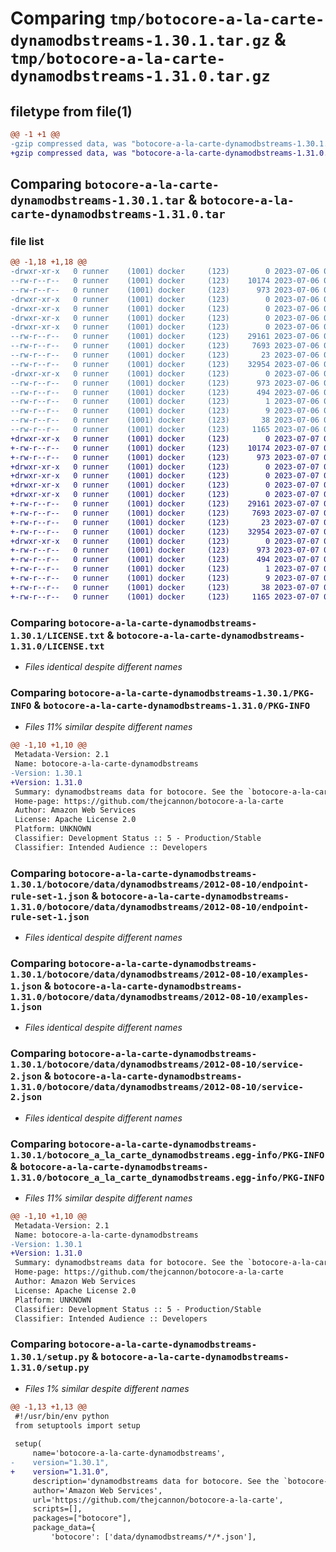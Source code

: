 # Comparing `tmp/botocore-a-la-carte-dynamodbstreams-1.30.1.tar.gz` & `tmp/botocore-a-la-carte-dynamodbstreams-1.31.0.tar.gz`

## filetype from file(1)

```diff
@@ -1 +1 @@
-gzip compressed data, was "botocore-a-la-carte-dynamodbstreams-1.30.1.tar", last modified: Thu Jul  6 01:45:01 2023, max compression
+gzip compressed data, was "botocore-a-la-carte-dynamodbstreams-1.31.0.tar", last modified: Fri Jul  7 01:43:52 2023, max compression
```

## Comparing `botocore-a-la-carte-dynamodbstreams-1.30.1.tar` & `botocore-a-la-carte-dynamodbstreams-1.31.0.tar`

### file list

```diff
@@ -1,18 +1,18 @@
-drwxr-xr-x   0 runner    (1001) docker     (123)        0 2023-07-06 01:45:01.690748 botocore-a-la-carte-dynamodbstreams-1.30.1/
--rw-r--r--   0 runner    (1001) docker     (123)    10174 2023-07-06 01:45:01.000000 botocore-a-la-carte-dynamodbstreams-1.30.1/LICENSE.txt
--rw-r--r--   0 runner    (1001) docker     (123)      973 2023-07-06 01:45:01.690748 botocore-a-la-carte-dynamodbstreams-1.30.1/PKG-INFO
-drwxr-xr-x   0 runner    (1001) docker     (123)        0 2023-07-06 01:45:01.690748 botocore-a-la-carte-dynamodbstreams-1.30.1/botocore/
-drwxr-xr-x   0 runner    (1001) docker     (123)        0 2023-07-06 01:45:01.690748 botocore-a-la-carte-dynamodbstreams-1.30.1/botocore/data/
-drwxr-xr-x   0 runner    (1001) docker     (123)        0 2023-07-06 01:45:01.690748 botocore-a-la-carte-dynamodbstreams-1.30.1/botocore/data/dynamodbstreams/
-drwxr-xr-x   0 runner    (1001) docker     (123)        0 2023-07-06 01:45:01.690748 botocore-a-la-carte-dynamodbstreams-1.30.1/botocore/data/dynamodbstreams/2012-08-10/
--rw-r--r--   0 runner    (1001) docker     (123)    29161 2023-07-06 01:44:40.000000 botocore-a-la-carte-dynamodbstreams-1.30.1/botocore/data/dynamodbstreams/2012-08-10/endpoint-rule-set-1.json
--rw-r--r--   0 runner    (1001) docker     (123)     7693 2023-07-06 01:44:40.000000 botocore-a-la-carte-dynamodbstreams-1.30.1/botocore/data/dynamodbstreams/2012-08-10/examples-1.json
--rw-r--r--   0 runner    (1001) docker     (123)       23 2023-07-06 01:44:40.000000 botocore-a-la-carte-dynamodbstreams-1.30.1/botocore/data/dynamodbstreams/2012-08-10/paginators-1.json
--rw-r--r--   0 runner    (1001) docker     (123)    32954 2023-07-06 01:44:40.000000 botocore-a-la-carte-dynamodbstreams-1.30.1/botocore/data/dynamodbstreams/2012-08-10/service-2.json
-drwxr-xr-x   0 runner    (1001) docker     (123)        0 2023-07-06 01:45:01.690748 botocore-a-la-carte-dynamodbstreams-1.30.1/botocore_a_la_carte_dynamodbstreams.egg-info/
--rw-r--r--   0 runner    (1001) docker     (123)      973 2023-07-06 01:45:01.000000 botocore-a-la-carte-dynamodbstreams-1.30.1/botocore_a_la_carte_dynamodbstreams.egg-info/PKG-INFO
--rw-r--r--   0 runner    (1001) docker     (123)      494 2023-07-06 01:45:01.000000 botocore-a-la-carte-dynamodbstreams-1.30.1/botocore_a_la_carte_dynamodbstreams.egg-info/SOURCES.txt
--rw-r--r--   0 runner    (1001) docker     (123)        1 2023-07-06 01:45:01.000000 botocore-a-la-carte-dynamodbstreams-1.30.1/botocore_a_la_carte_dynamodbstreams.egg-info/dependency_links.txt
--rw-r--r--   0 runner    (1001) docker     (123)        9 2023-07-06 01:45:01.000000 botocore-a-la-carte-dynamodbstreams-1.30.1/botocore_a_la_carte_dynamodbstreams.egg-info/top_level.txt
--rw-r--r--   0 runner    (1001) docker     (123)       38 2023-07-06 01:45:01.690748 botocore-a-la-carte-dynamodbstreams-1.30.1/setup.cfg
--rw-r--r--   0 runner    (1001) docker     (123)     1165 2023-07-06 01:45:01.000000 botocore-a-la-carte-dynamodbstreams-1.30.1/setup.py
+drwxr-xr-x   0 runner    (1001) docker     (123)        0 2023-07-07 01:43:52.235277 botocore-a-la-carte-dynamodbstreams-1.31.0/
+-rw-r--r--   0 runner    (1001) docker     (123)    10174 2023-07-07 01:43:52.000000 botocore-a-la-carte-dynamodbstreams-1.31.0/LICENSE.txt
+-rw-r--r--   0 runner    (1001) docker     (123)      973 2023-07-07 01:43:52.235277 botocore-a-la-carte-dynamodbstreams-1.31.0/PKG-INFO
+drwxr-xr-x   0 runner    (1001) docker     (123)        0 2023-07-07 01:43:52.231277 botocore-a-la-carte-dynamodbstreams-1.31.0/botocore/
+drwxr-xr-x   0 runner    (1001) docker     (123)        0 2023-07-07 01:43:52.231277 botocore-a-la-carte-dynamodbstreams-1.31.0/botocore/data/
+drwxr-xr-x   0 runner    (1001) docker     (123)        0 2023-07-07 01:43:52.231277 botocore-a-la-carte-dynamodbstreams-1.31.0/botocore/data/dynamodbstreams/
+drwxr-xr-x   0 runner    (1001) docker     (123)        0 2023-07-07 01:43:52.235277 botocore-a-la-carte-dynamodbstreams-1.31.0/botocore/data/dynamodbstreams/2012-08-10/
+-rw-r--r--   0 runner    (1001) docker     (123)    29161 2023-07-07 01:43:28.000000 botocore-a-la-carte-dynamodbstreams-1.31.0/botocore/data/dynamodbstreams/2012-08-10/endpoint-rule-set-1.json
+-rw-r--r--   0 runner    (1001) docker     (123)     7693 2023-07-07 01:43:28.000000 botocore-a-la-carte-dynamodbstreams-1.31.0/botocore/data/dynamodbstreams/2012-08-10/examples-1.json
+-rw-r--r--   0 runner    (1001) docker     (123)       23 2023-07-07 01:43:28.000000 botocore-a-la-carte-dynamodbstreams-1.31.0/botocore/data/dynamodbstreams/2012-08-10/paginators-1.json
+-rw-r--r--   0 runner    (1001) docker     (123)    32954 2023-07-07 01:43:28.000000 botocore-a-la-carte-dynamodbstreams-1.31.0/botocore/data/dynamodbstreams/2012-08-10/service-2.json
+drwxr-xr-x   0 runner    (1001) docker     (123)        0 2023-07-07 01:43:52.235277 botocore-a-la-carte-dynamodbstreams-1.31.0/botocore_a_la_carte_dynamodbstreams.egg-info/
+-rw-r--r--   0 runner    (1001) docker     (123)      973 2023-07-07 01:43:52.000000 botocore-a-la-carte-dynamodbstreams-1.31.0/botocore_a_la_carte_dynamodbstreams.egg-info/PKG-INFO
+-rw-r--r--   0 runner    (1001) docker     (123)      494 2023-07-07 01:43:52.000000 botocore-a-la-carte-dynamodbstreams-1.31.0/botocore_a_la_carte_dynamodbstreams.egg-info/SOURCES.txt
+-rw-r--r--   0 runner    (1001) docker     (123)        1 2023-07-07 01:43:52.000000 botocore-a-la-carte-dynamodbstreams-1.31.0/botocore_a_la_carte_dynamodbstreams.egg-info/dependency_links.txt
+-rw-r--r--   0 runner    (1001) docker     (123)        9 2023-07-07 01:43:52.000000 botocore-a-la-carte-dynamodbstreams-1.31.0/botocore_a_la_carte_dynamodbstreams.egg-info/top_level.txt
+-rw-r--r--   0 runner    (1001) docker     (123)       38 2023-07-07 01:43:52.235277 botocore-a-la-carte-dynamodbstreams-1.31.0/setup.cfg
+-rw-r--r--   0 runner    (1001) docker     (123)     1165 2023-07-07 01:43:52.000000 botocore-a-la-carte-dynamodbstreams-1.31.0/setup.py
```

### Comparing `botocore-a-la-carte-dynamodbstreams-1.30.1/LICENSE.txt` & `botocore-a-la-carte-dynamodbstreams-1.31.0/LICENSE.txt`

 * *Files identical despite different names*

### Comparing `botocore-a-la-carte-dynamodbstreams-1.30.1/PKG-INFO` & `botocore-a-la-carte-dynamodbstreams-1.31.0/PKG-INFO`

 * *Files 11% similar despite different names*

```diff
@@ -1,10 +1,10 @@
 Metadata-Version: 2.1
 Name: botocore-a-la-carte-dynamodbstreams
-Version: 1.30.1
+Version: 1.31.0
 Summary: dynamodbstreams data for botocore. See the `botocore-a-la-carte` package for more info.
 Home-page: https://github.com/thejcannon/botocore-a-la-carte
 Author: Amazon Web Services
 License: Apache License 2.0
 Platform: UNKNOWN
 Classifier: Development Status :: 5 - Production/Stable
 Classifier: Intended Audience :: Developers
```

### Comparing `botocore-a-la-carte-dynamodbstreams-1.30.1/botocore/data/dynamodbstreams/2012-08-10/endpoint-rule-set-1.json` & `botocore-a-la-carte-dynamodbstreams-1.31.0/botocore/data/dynamodbstreams/2012-08-10/endpoint-rule-set-1.json`

 * *Files identical despite different names*

### Comparing `botocore-a-la-carte-dynamodbstreams-1.30.1/botocore/data/dynamodbstreams/2012-08-10/examples-1.json` & `botocore-a-la-carte-dynamodbstreams-1.31.0/botocore/data/dynamodbstreams/2012-08-10/examples-1.json`

 * *Files identical despite different names*

### Comparing `botocore-a-la-carte-dynamodbstreams-1.30.1/botocore/data/dynamodbstreams/2012-08-10/service-2.json` & `botocore-a-la-carte-dynamodbstreams-1.31.0/botocore/data/dynamodbstreams/2012-08-10/service-2.json`

 * *Files identical despite different names*

### Comparing `botocore-a-la-carte-dynamodbstreams-1.30.1/botocore_a_la_carte_dynamodbstreams.egg-info/PKG-INFO` & `botocore-a-la-carte-dynamodbstreams-1.31.0/botocore_a_la_carte_dynamodbstreams.egg-info/PKG-INFO`

 * *Files 11% similar despite different names*

```diff
@@ -1,10 +1,10 @@
 Metadata-Version: 2.1
 Name: botocore-a-la-carte-dynamodbstreams
-Version: 1.30.1
+Version: 1.31.0
 Summary: dynamodbstreams data for botocore. See the `botocore-a-la-carte` package for more info.
 Home-page: https://github.com/thejcannon/botocore-a-la-carte
 Author: Amazon Web Services
 License: Apache License 2.0
 Platform: UNKNOWN
 Classifier: Development Status :: 5 - Production/Stable
 Classifier: Intended Audience :: Developers
```

### Comparing `botocore-a-la-carte-dynamodbstreams-1.30.1/setup.py` & `botocore-a-la-carte-dynamodbstreams-1.31.0/setup.py`

 * *Files 1% similar despite different names*

```diff
@@ -1,13 +1,13 @@
 #!/usr/bin/env python
 from setuptools import setup
 
 setup(
     name='botocore-a-la-carte-dynamodbstreams',
-    version="1.30.1",
+    version="1.31.0",
     description='dynamodbstreams data for botocore. See the `botocore-a-la-carte` package for more info.',
     author='Amazon Web Services',
     url='https://github.com/thejcannon/botocore-a-la-carte',
     scripts=[],
     packages=["botocore"],
     package_data={
         'botocore': ['data/dynamodbstreams/*/*.json'],
```

